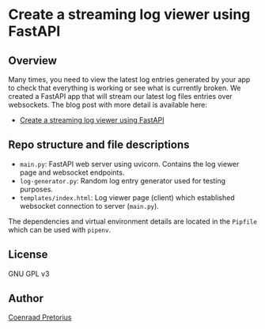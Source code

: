 # Create a streaming log viewer using FastAPI

## Overview

Many times, you need to view the latest log entries generated by your app to check that everything is working or see what is currently broken. We created a FastAPI app that will stream our latest log files entries over websockets. The blog post with more detail is available here:

- [Create a streaming log viewer using FastAPI](https://h3xagn.com/building-an-etl-pipeline-from-device-to-cloud-bonus-part/)

## Repo structure and file descriptions

- `main.py`: FastAPI web server using uvicorn. Contains the log viewer page and websocket endpoints.
- `log-generator.py`: Random log entry generator used for testing purposes.
- `templates/index.html`: Log viewer page (client) which established websocket connection to server (`main.py`).

The dependencies and virtual environment details are located in the `Pipfile` which can be used with `pipenv`.

## License

GNU GPL v3

## Author

[Coenraad Pretorius](https://h3xagn.com/coenraad-pretorius/)
